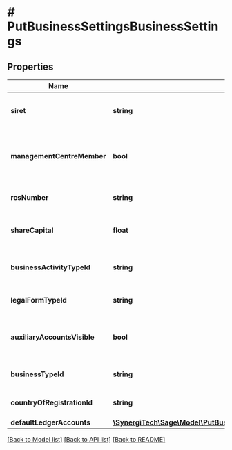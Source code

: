 # # PutBusinessSettingsBusinessSettings

## Properties

Name | Type | Description | Notes
------------ | ------------- | ------------- | -------------
**siret** | **string** | SIRET Number (France only) | [optional]
**managementCentreMember** | **bool** | Member of Approved Management Centres (France only) | [optional]
**rcsNumber** | **string** | RCS Number (France only) | [optional]
**shareCapital** | **float** | Share Capital (France only) | [optional]
**businessActivityTypeId** | **string** | The ID of the Business Activity Type. | [optional]
**legalFormTypeId** | **string** | The ID of the Legal Form Type. | [optional]
**auxiliaryAccountsVisible** | **bool** | Auxiliary Accounts Visible (France &amp; Spain only) | [optional]
**businessTypeId** | **string** | The ID of the Business Type. | [optional]
**countryOfRegistrationId** | **string** | The ID of the Country Of Registration. | [optional]
**defaultLedgerAccounts** | [**\SynergiTech\Sage\Model\PutBusinessSettingsBusinessSettingsDefaultLedgerAccounts**](PutBusinessSettingsBusinessSettingsDefaultLedgerAccounts.md) |  | [optional]

[[Back to Model list]](../../README.md#models) [[Back to API list]](../../README.md#endpoints) [[Back to README]](../../README.md)

